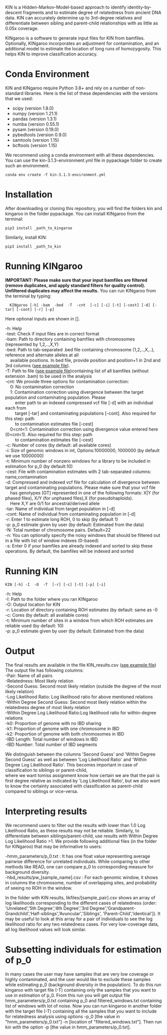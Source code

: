 KIN is a Hidden-Markov-Model-based approach to identify identity-by-descent fragments and to
estimate degree of relatedness from ancient DNA data. KIN can accurately determine up to
3rd-degree relatives and differentiate between sibling and parent-child relationships with
as little as 0.05x coverage.

KINgaroo is a software to generate input files for KIN from bamfiles. Optionally,
KINgaroo incorporates an adjustment for contamination, and an additional model to estimate the
location of long runs of homozygosity. This helps KIN to improve classification accuracy.

# Conda Environment
KIN and KINgaroo require Python 3.8+ and rely on a number of non-standard libraries. Here is
the list of these dependencies with the versions that we used:

- scipy (version 1.8.0)
- numpy (version 1.21.1)
- pandas (version 1.3.1)
- numba (version 0.55.1)
- pysam (version 0.19.0)
- pybedtools (version 0.9.0)
- samtools (version 1.15)
- bcftools (version 1.15)

We recommend using a conda environment with all these dependencies. You can use the kin-3.1.3-environment.yml file in pypackage folder to create such an environment.
```
conda env create -f kin-3.1.3-environment.yml
```
# Installation
After downloading or cloning this repository, you will find the folders kin and kingaroo in the folder pypackage. You can install KINgaroo from the terminal:
```
pip3 install _path_to_kingaroo
```
Similarly, install KIN:
```
pip3 install _path_to_kin
```

# Running KINgaroo

**IMPORTANT: Please make sure that your input bamfiles are filtered (remove duplicates, and apply standard filters for quality control). Unfiltered duplicates may affect the results.**
You can run KINgaroo from the terminal by typing:
```
  KINgaroo [-h] -bam  -bed  -T  -cnt  [-c] [-i] [-t] [-cest] [-d] [-tar] [-cont] [-r] [-p]
```
<p>Here optional inputs are shown in [].

-h: Help<br>
-test: Check if input files are in correct format<br>
-bam: Path to directory containing bamfiles with chromosomes (represented by 1,2,..,X,Y) <br>
-bed: Path to tab-separated .bed file containing chromosome (1,2,..,X,..), reference and alternate alleles at all<br> &nbsp;&nbsp;&nbsp;&nbsp;available positions. In bed file, provide position and position+1 in 2nd and 3rd columns ([see example file](example_files/bedfile.bed)).<br>
-T: Path to file ([see example file](example_files/targets.txt))containing list of all bamfiles (without extension .bam) to be used in the analysis<br>
-cnt: We provide three options for contamination correction:<br>
  &nbsp;&nbsp;&nbsp;&nbsp;0: No contamination correction<br>
  &nbsp;&nbsp;&nbsp;&nbsp;1: Contamination correction using divergence between the target population and contaminating population. Please<br>
     &nbsp;&nbsp;&nbsp;&nbsp;&nbsp;&nbsp;&nbsp;&nbsp;enter path to an indexed compressed vcf file [-d] with an individual each from<br>
     &nbsp;&nbsp;&nbsp;&nbsp;&nbsp;&nbsp;&nbsp;&nbsp;target [-tar] and contaminating populations [-cont]. Also required for this step: path<br>
     &nbsp;&nbsp;&nbsp;&nbsp;&nbsp;&nbsp;&nbsp;&nbsp;to contamination estimates file [-cest]<br>
  &nbsp;&nbsp;&nbsp;&nbsp;0<cnt<1: Contamination correction using divergence value entered here (0<cnt<1). Also required for this step: path<br>
    &nbsp;&nbsp;&nbsp;&nbsp;&nbsp;&nbsp;&nbsp;&nbsp;to contamination estimates file [-cest] <br>
-c: Number of cores (by default: all available cores)<br>
-i: Size of genomic windows in int, Options:10000000, 1000000 (by default we use 10000000)<br>
-t: Minimum number of nonzero windows for a library to be included in estimation for p_0 (by default:10)<br>
-cest: File with contamination estimates with 2 tab-separated columns: name,contamination<br>
-d: Compressed and indexed vcf file for calculation of divergence between target and contaminating populations. Please make sure that your vcf file<br>
 &nbsp;&nbsp;&nbsp;&nbsp;has genotypes [GT] represented in one of the following formats: X|Y (for phased files), X/Y (for unphased files),X (for pseudohaploids).<br>
 &nbsp;&nbsp;&nbsp;&nbsp;Here X,Y are 0/1 for ancestral/derived allele<br>
-tar: Name of individual from target population in [-d]<br>
-cont: Name of individual from contaminating population in [-d]<br>
-r: Enter 1 to estimate long ROH, 0 to skip (by default 1)<br>
-p: p_0 estimate given by user (by default: Estimated from the data)<br>
-N: Total number of chromosome pairs. Default=22<br>
-n: You can optionally specify the noisy windows that should be filtered out in a file with list of window indexes (0-based)<br>
-s: Enter 0 if your bamfiles are already indexed and sorted to skip these operations. By default, the bamfiles will be indexed and sorted<br>

# Running KIN
```
KIN [-h] -I  -O  -T  [-r] [-c] [-t] [-p] [-i]
```
-h: Help<br>
-I: Path to the folder where you ran KINgaroo<br>
-O: Output location for KIN<br>
-r: Location of directory containing ROH estimates (by default: same as -I)<br>
-c: Cores (by default: all available cores)<br>
-t: Minimum number of sites in a window from which ROH estimates are reliable used (by default: 10)<br>
-p: p_0 estimate given by user (by default: Estimated from the data)<br>


# Output

The final results are available in the file KIN_results.csv ([see example file](example_files/KIN_results.csv))<br>
The output file has following columns:<br>
-Pair: Name of all pairs<br>
-Relatedness: Most likely relation<br>
-Second Guess: Second most likely relation (outside the degree of the most likely relation)<br>
-Log Likelihood Ratio: Log likelihood ratio for above mentioned relations<br>
-Within Degree Second Guess: Second most likely relation within the relatedness degree of most likely relation<br>
-Within Degree Log Likelihood Ratio:Log likelihood ratio for within-degree relations<br>
-k0: Proportion of genome with no IBD sharing<br>
-k1: Proportion of genome with one chromosome in IBD<br>
-k2: Proportion of genome with both chromosomes in IBD<br>
-IBD Length: Total number of windows in IBD<br>
-IBD Number: Total number of IBD segments<br>

We distinguish between the columns 'Second Guess' and 'Within Degree Second Guess' as well as between 'Log Likelihood Ratio' and 'Within Degree Log Likelihood Ratio'. This becomes important in case of classification to siblings or parent-child,<br> where we want tomiss assignment know how certain we are that the pair is first degree relative as indicated by 'Log Likelihood Ratio', but
we also want to know the certainty associated with classification as parent-child compared to siblings or vice-versa.

# Interpreting results

We recommend users to filter out the results with lower than 1.0 Log Likelihood Ratio, as these results may not be reliable. Similarly, to differentiate between siblings/parent-child, use results with Within Degree Log Likelihood Ratio >1. We provide following additional files (in the folder for KINgaroo) that may be informative to users:

-hmm_parameters/p_0.txt : It has one float value representing average pairwise difference for unrelated individuals. While comparing to other methods like READ, one can compare p_0 to corresponding measure for background diversity.<br>
-hbd_results/pw_[sample_name].csv : For each genomic window, it shows in columns the chromosome, number of overlapping sites, and probability of seeing no ROH in the window.

In the folder with KIN results, likfiles/[sample_pair].csv shows an array of log likelihoods corresponding to the different cases of relatedness (order: 'Unrelated','5th Degree','4th Degree','3rd Degree','Grandparent-Grandchild','Half-siblings','Avuncular','Siblings', 'Parent-Child','Identical']). It may be useful to look at this array for a pair of individuals to see the log likelihood ratio for any two relatedness cases. For very low-coverage data, all log likelihood values will look similar.

# Subsetting individuals for estimation of p_0

In many cases the user may have samples that are very low coverage or highly contaminated, and the user would like to exclude these samples while estimating p_0 (background diversity in the population). To do this run kingaroo with target file (-T) containing only the samples that you want to use in estimation of p_0. From this run you will get output file hmm_parameters/p_0.txt containing p_0 and filtered_windows.txt containing list of windows with lot of noise. Now you can run kingaroo in another folder with the target file (-T) containing all the samples that you want to include for relatedness analysis using options -p_0 [the value in "hmm_parameters/p_0.txt"] -n [location of "filtered_windows.txt"]. Then run kin with the option -p [the value in hmm_parameters/p_0.txt].
